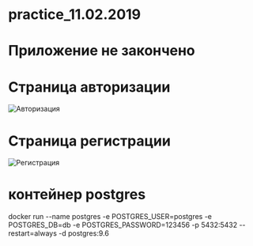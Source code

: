 # practice_11.02.2019
# Приложение не закончено

# Страница авторизации
![Авторизация](https://imgur.com/45riijq.png)

# Страница регистрации
![Регистрация](https://imgur.com/Sc8mJZ4.png)

# контейнер postgres
docker run --name postgres -e POSTGRES_USER=postgres -e POSTGRES_DB=db -e POSTGRES_PASSWORD=123456 -p 5432:5432 --restart=always -d postgres:9.6

